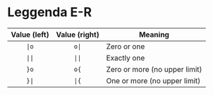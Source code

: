 # Leggenda E-R
<table>
   <thead>
      <tr>
         <th style="text-align:center;">Value (left)</th>
         <th style="text-align:center;">Value (right)</th>
         <th>Meaning</th>
      </tr>
   </thead>
   <tbody>
      <tr>
         <td style="text-align:center;"><code>|o</code></td>
         <td style="text-align:center;"><code>o|</code></td>
         <td>Zero or one</td>
      </tr>
      <tr>
         <td style="text-align:center;"><code>||</code></td>
         <td style="text-align:center;"><code>||</code></td>
         <td>Exactly one</td>
      </tr>
      <tr>
         <td style="text-align:center;"><code>}o</code></td>
         <td style="text-align:center;"><code>o{</code></td>
         <td>Zero or more (no upper limit)</td>
      </tr>
      <tr>
         <td style="text-align:center;"><code>}|</code></td>
         <td style="text-align:center;"><code>|{</code></td>
         <td>One or more (no upper limit)</td>
      </tr>
   </tbody>
</table>

